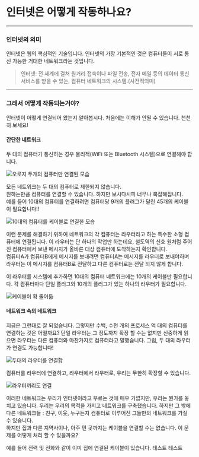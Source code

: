 # 인터넷은 어떻게 작동하나요?

---

### 인터넷의 의미

인터넷은 웹의 핵심적인 기술입니다. 인터넷의 가장 기본적인 것은 컴퓨터들이 서로 통신 가능한 거대한 네트워크라는 것입니다.

> 인터넷: 전 세계에 걸쳐 원거리 접속이나 파일 전송, 전자 메일 등의 데이터 통신 서비스를 받을 수 있는, 컴퓨터 네트워크의 시스템.(사전적의미)

---

### 그래서 어떻게 작동되는거야?

인터넷이 어떻게 연결되어 왔는지 알아봅시다. 처음에는 이해가 안될 수 있습니다. 천천히 보세요!

#### 간단한 네트워크

두 대의 컴퓨터가 통신하는 경우 물리적(WiFi 또는 Bluetooth 시스템)으로 연결해야 합니다.

![오로지 두개의 컴퓨터만 연결된 모습](https://developer.mozilla.org/en-US/docs/Learn/Common_questions/How_does_the_Internet_work/internet-schema-1.png)

모든 네트워크는 두 대의 컴퓨터로 제한되지 않습니다.  
원하는만큼 컴퓨터를 연결할 수 있습니다. 하지만 보시다시피 너무나 복잡해집니다.  
예를 들어 10대의 컴퓨터를 연결하려면 컴퓨터당 9개의 플러그가 달린 45개의 케이블이 필요합니다!!

![10대의 컴퓨터를 케이블로 연결한 모습](https://mdn.mozillademos.org/files/8443/internet-schema-2.png)

이런 문제를 해결하기 위하여 네트워크의 각 컴퓨터는 라우터라고 하는 특수한 소형 컴퓨터에 연결됩니다. 이 라우터는 단 하나의 작업만 하는데요, 철도역의 신호 원처럼 주어진 컴퓨터에서 보낸 메시지가 올바른 대상 컴퓨터에 도착하는지 확인합니다.  
컴퓨터A가 컴퓨터B에게 메시지를 보내려면 컴퓨터A는 메시지를 라우터로 보내야하며 라우터는 이 메시지를 컴퓨터B로 전달하고 다른 컴퓨터로는 전달 되지 않게 합니다.

이 라우터를 시스템에 추가하면 10대의 컴퓨터 네트워크에는 10개의 케이블만 필요합니다. 각 컴퓨터마다 단일 플러그와 10개의 플러그가 있는 하나의 라우터가 필요합니다.

![케이블이 확 줄어듦](https://mdn.mozillademos.org/files/8445/internet-schema-3.png)

#### 네트워크 속의 네트워크

지금은 그런대로 잘 되었습니다. 그렇지만 수백, 수천 개의 프로세스 억 대의 컴퓨터를 연결하는 것은 어떨까요? 단일 라우터는 그 정도까지 확장 할 수는 없지만 신중하게 읽으면 라우터는 다른 컴퓨터와 마찬가지로 컴퓨터라고 말했습니다. 그럼, 두 대의 라우터가 연결도 가능합니다!

![두대의 라우터를 연결함](https://mdn.mozillademos.org/files/8447/internet-schema-4.png)

컴퓨터를 라우터에 연결하고, 라우터에서 라우터로, 우리는 무한히 확장할 수 있습니다.

![라우터끼리도 연결](https://mdn.mozillademos.org/files/8449/internet-schema-5.png)

이러한 네트워크는 우리가 인터넷이라고 부르는 것에 매우 가깝지만, 우리는 뭔가를 놓치고 있습니다. 우리는 우리의 목적을 가지고 네트워크를 구축했습니다. 하지만 그 밖에 다른 네트워크들 : 친구, 이웃, 누구든지 컴퓨터로 이루어진 그들만의 네트워크를 가질 수 있습니다.  
하지만 집과 다른 지역사이나, 아주 먼 곳까지는 케이블을 연결할 수는 없습니다. 이 문제를 어떻게 처리 할 수 있을까요?

예를 들어 전력 및 전화와 같이 이미 집에 연결된 케이블이 있습니다.
테스트
테스트

